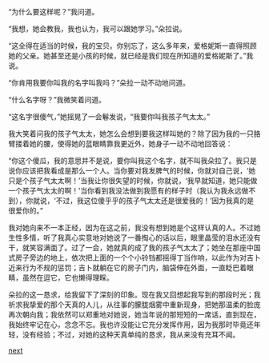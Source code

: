 
“为什么要这样呢？”我问道。

“我想，她会教我，我也认为，我可以跟她学习。”朵拉说。

“这全得在适当的时候，我的宝贝。你别忘了，这么多年来，爱格妮斯一直得照顾她的父亲。她甚至还是小孩的时候，就已经是我们现在所知道的爱格妮斯了。”我说。

“你肯用我要你叫我的名字叫我吗？”朵拉一动不动地问道。

“什么名字呀？”我微笑着问道。

“这名字很傻气，”她摇晃了一会鬈发说，“我要你叫我孩子气太太。”

我大笑着问我的孩子气太太，她怎么会想到要我这样叫她的？除了因为我的一只胳臂搂着她的腰，使得她的蓝眼睛靠我更近外，她身子一动不动地回答说：

“你这个傻瓜，我的意思并不是说，要你叫我这个名字，就不叫我朵拉了。我只是说你应该把我看成是那么一个人。当你要对我发脾气的时候，你就对自己说，‘她只是个孩子气太太啊！’当我让你很失望的时候，你就说，‘我早就知道，她只能做一个孩子气太太的啊！’当你看到我没法做到我愿有的样子时（我认为我永远做不到），你就说，‘不过，我这位傻乎乎的孩子气太太还是很爱我的！’因为我真的是很爱你的。”

我对她向来不一本正经，因为在这之前，我没有想到她是个这样认真的人。不过她生性多情，听了我真心实意地对她说了一番掏心的话以后，眼里晶莹的泪水还没有干，就笑容满面了。过了一会，她就真的成了我的孩子气太太了；她坐在那座中国式房子旁边的地上，依次把上面的一个个小铃铛都摇得丁当作响，以此作为对吉卜近来行为不规的惩罚；吉卜就躺在它的房子门内，脑袋伸在外面，一直眨巴着眼睛，虽然在逗它，它也懒得理睬。

朵拉的这一恳求，给我留下了深刻的印象。现在我又回想起我写到的那段时光；我祈求我挚爱的那个天真的人儿，从往事的朦胧烟雾中重新现身，把她那温柔的脸庞再次朝向我；我依然可以郑重地对她说，她当年说的那短短的一席话，直到现在，我始终牢记在心，念念不忘。我也许没能让它充分发挥作用，因为我那时毕竟还年轻，没有经验；不过，对她的这种天真单纯的恳求，我从来没有充耳不闻。

[next](page569.md)